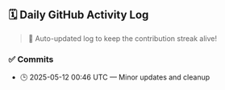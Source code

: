 ## 🗓️ Daily GitHub Activity Log

> 🤖 Auto-updated log to keep the contribution streak alive!

### ✅ Commits

- 🕒 2025-05-12 00:46 UTC — Minor updates and cleanup

